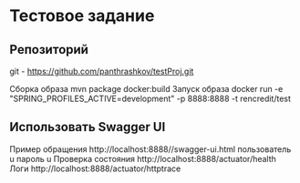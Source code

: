 Тестовое задание
======================
Репозиторий
-
git - https://github.com/panthrashkov/testProj.git

Сборка образа
 mvn package docker:build
 Запуск образа
docker run -e "SPRING_PROFILES_ACTIVE=development" -p 8888:8888 -t rencredit/test

Использовать Swagger UI
-
Пример обращения http://localhost:8888//swagger-ui.html
пользователь u пароль u
Проверка состояния http://localhost:8888/actuator/health
Логи http://localhost:8888/actuator/httptrace